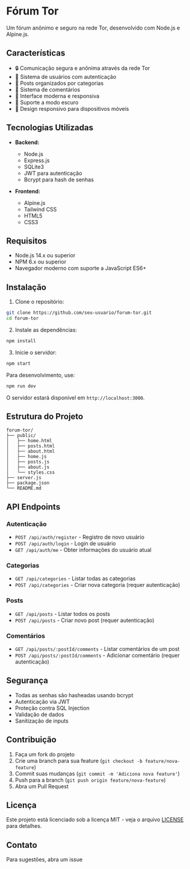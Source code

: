 # Fórum Tor

Um fórum anônimo e seguro na rede Tor, desenvolvido com Node.js e Alpine.js.

## Características

- 🔒 Comunicação segura e anônima através da rede Tor
- 👥 Sistema de usuários com autenticação
- 📝 Posts organizados por categorias
- 💬 Sistema de comentários
- 🎨 Interface moderna e responsiva
- 🌙 Suporte a modo escuro
- 📱 Design responsivo para dispositivos móveis

## Tecnologias Utilizadas

- **Backend:**
  - Node.js
  - Express.js
  - SQLite3
  - JWT para autenticação
  - Bcrypt para hash de senhas

- **Frontend:**
  - Alpine.js
  - Tailwind CSS
  - HTML5
  - CSS3

## Requisitos

- Node.js 14.x ou superior
- NPM 6.x ou superior
- Navegador moderno com suporte a JavaScript ES6+

## Instalação

1. Clone o repositório:
```bash
git clone https://github.com/seu-usuario/forum-tor.git
cd forum-tor
```

2. Instale as dependências:
```bash
npm install
```

3. Inicie o servidor:
```bash
npm start
```

Para desenvolvimento, use:
```bash
npm run dev
```

O servidor estará disponível em `http://localhost:3000`.

## Estrutura do Projeto

```
forum-tor/
├── public/
│   ├── home.html
│   ├── posts.html
│   ├── about.html
│   ├── home.js
│   ├── posts.js
│   ├── about.js
│   └── styles.css
├── server.js
├── package.json
└── README.md
```

## API Endpoints

### Autenticação

- `POST /api/auth/register` - Registro de novo usuário
- `POST /api/auth/login` - Login de usuário
- `GET /api/auth/me` - Obter informações do usuário atual

### Categorias

- `GET /api/categories` - Listar todas as categorias
- `POST /api/categories` - Criar nova categoria (requer autenticação)

### Posts

- `GET /api/posts` - Listar todos os posts
- `POST /api/posts` - Criar novo post (requer autenticação)

### Comentários

- `GET /api/posts/:postId/comments` - Listar comentários de um post
- `POST /api/posts/:postId/comments` - Adicionar comentário (requer autenticação)

## Segurança

- Todas as senhas são hasheadas usando bcrypt
- Autenticação via JWT
- Proteção contra SQL Injection
- Validação de dados
- Sanitização de inputs

## Contribuição

1. Faça um fork do projeto
2. Crie uma branch para sua feature (`git checkout -b feature/nova-feature`)
3. Commit suas mudanças (`git commit -m 'Adiciona nova feature'`)
4. Push para a branch (`git push origin feature/nova-feature`)
5. Abra um Pull Request

## Licença

Este projeto está licenciado sob a licença MIT - veja o arquivo [LICENSE](LICENSE) para detalhes.

## Contato

Para sugestões, abra um issue